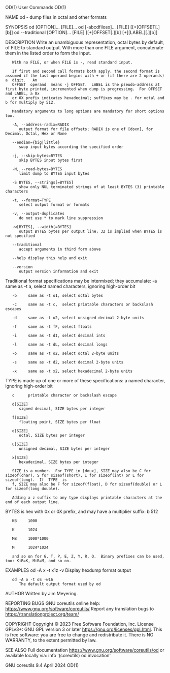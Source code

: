 OD(1)									 User Commands									 OD(1)

NAME
       od - dump files in octal and other formats

SYNOPSIS
       od [OPTION]... [FILE]...
       od [-abcdfilosx]... [FILE] [[+]OFFSET[.][b]]
       od --traditional [OPTION]... [FILE] [[+]OFFSET[.][b] [+][LABEL][.][b]]

DESCRIPTION
       Write  an  unambiguous  representation,	octal bytes by default, of FILE to standard output.  With more than one FILE argument, concatenate them in the
       listed order to form the input.

       With no FILE, or when FILE is -, read standard input.

       If first and second call formats both apply, the second format is assumed if the last operand begins with + or (if there are 2 operands) a  digit.   An
       OFFSET  operand	means -j OFFSET.  LABEL is the pseudo-address at first byte printed, incremented when dump is progressing.  For OFFSET and LABEL, a 0x
       or 0X prefix indicates hexadecimal; suffixes may be . for octal and b for multiply by 512.

       Mandatory arguments to long options are mandatory for short options too.

       -A, --address-radix=RADIX
	      output format for file offsets; RADIX is one of [doxn], for Decimal, Octal, Hex or None

       --endian={big|little}
	      swap input bytes according the specified order

       -j, --skip-bytes=BYTES
	      skip BYTES input bytes first

       -N, --read-bytes=BYTES
	      limit dump to BYTES input bytes

       -S BYTES, --strings[=BYTES]
	      show only NUL terminated strings of at least BYTES (3) printable characters

       -t, --format=TYPE
	      select output format or formats

       -v, --output-duplicates
	      do not use * to mark line suppression

       -w[BYTES], --width[=BYTES]
	      output BYTES bytes per output line; 32 is implied when BYTES is not specified

       --traditional
	      accept arguments in third form above

       --help display this help and exit

       --version
	      output version information and exit

   Traditional format specifications may be intermixed; they accumulate:
       -a     same as -t a,  select named characters, ignoring high-order bit

       -b     same as -t o1, select octal bytes

       -c     same as -t c,  select printable characters or backslash escapes

       -d     same as -t u2, select unsigned decimal 2-byte units

       -f     same as -t fF, select floats

       -i     same as -t dI, select decimal ints

       -l     same as -t dL, select decimal longs

       -o     same as -t o2, select octal 2-byte units

       -s     same as -t d2, select decimal 2-byte units

       -x     same as -t x2, select hexadecimal 2-byte units

   TYPE is made up of one or more of these specifications:
       a      named character, ignoring high-order bit

       c      printable character or backslash escape

       d[SIZE]
	      signed decimal, SIZE bytes per integer

       f[SIZE]
	      floating point, SIZE bytes per float

       o[SIZE]
	      octal, SIZE bytes per integer

       u[SIZE]
	      unsigned decimal, SIZE bytes per integer

       x[SIZE]
	      hexadecimal, SIZE bytes per integer

       SIZE is a number.  For TYPE in [doux], SIZE may also be C for sizeof(char), S for sizeof(short), I for sizeof(int) or L for sizeof(long).  If  TYPE  is
       f, SIZE may also be F for sizeof(float), D for sizeof(double) or L for sizeof(long double).

       Adding a z suffix to any type displays printable characters at the end of each output line.

   BYTES is hex with 0x or 0X prefix, and may have a multiplier suffix:
       b      512

       KB     1000

       K      1024

       MB     1000*1000

       M      1024*1024

       and so on for G, T, P, E, Z, Y, R, Q.  Binary prefixes can be used, too: KiB=K, MiB=M, and so on.

EXAMPLES
       od -A x -t x1z -v
	      Display hexdump format output

       od -A o -t oS -w16
	      The default output format used by od

AUTHOR
       Written by Jim Meyering.

REPORTING BUGS
       GNU coreutils online help: <https://www.gnu.org/software/coreutils/>
       Report any translation bugs to <https://translationproject.org/team/>

COPYRIGHT
       Copyright © 2023 Free Software Foundation, Inc.	License GPLv3+: GNU GPL version 3 or later <https://gnu.org/licenses/gpl.html>.
       This is free software: you are free to change and redistribute it.  There is NO WARRANTY, to the extent permitted by law.

SEE ALSO
       Full documentation <https://www.gnu.org/software/coreutils/od>
       or available locally via: info '(coreutils) od invocation'

GNU coreutils 9.4							  April 2024									 OD(1)

